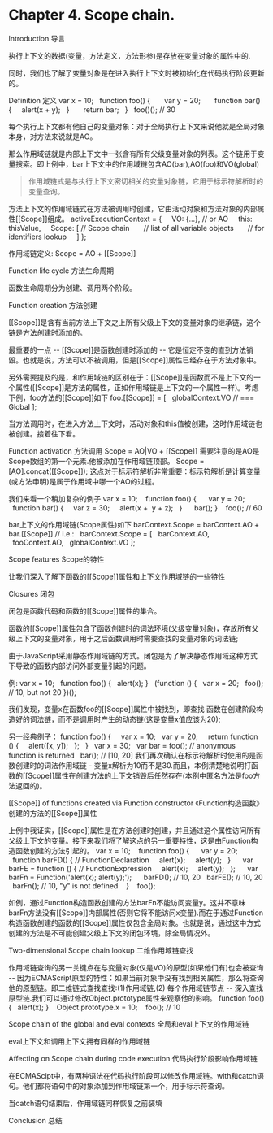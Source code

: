 # Chapter 4. Scope chain.

Introduction
导言

执行上下文的数据(变量，方法定义，方法形参)是存放在变量对象的属性中的.

同时，我们也了解了变量对象是在进入执行上下文时被初始化在代码执行阶段更新的。

Definition
定义
var x = 10;
 
function foo() {
   
  var y = 20;
   
  function bar() {
    alert(x + y);
  }
   
  return bar;
 
}
 
foo()(); // 30

每个执行上下文都有他自己的变量对象：对于全局执行上下文来说他就是全局对象本身，对方法来说就是AO。

那么作用域链就是内部上下文中一张含有所有父级变量对象的列表。这个链用于变量搜索。即上例中，bar上下文中的作用域链包含AO(bar),AO(foo)和VO(global)

> 作用域链式是与执行上下文密切相关的变量对象链，它用于标示符解析时的变量查询。

方法上下文的作用域链式在方法被调用时创建，它由活动对象和方法对象的内部属性[[Scope]]组成。
activeExecutionContext = {
    VO: {...}, // or AO
    this: thisValue,
    Scope: [ // Scope chain
      // list of all variable objects
      // for identifiers lookup
    ] 
};

作用域链定义:
Scope = AO + [[Scope]]

Function life cycle
方法生命周期

函数生命周期分为创建、调用两个阶段。

Function creation
方法创建

[[Scope]]是含有当前方法上下文之上所有父级上下文的变量对象的继承链，这个链是方法创建时添加的。

最重要的一点 -- [[Scope]]是函数创建时添加的 -- 它是恒定不变的直到方法销毁。也就是说，方法可以不被调用，但是[[Scope]]属性已经存在于方法对象中。

另外需要提及的是，和作用域链的区别在于：[[Scope]]是函数而不是上下文的一个属性([[Scope]]是方法的属性，正如作用域链是上下文的一个属性一样)。考虑下例，foo方法的[[Scope]]如下
foo.[[Scope]] = [
  globalContext.VO // === Global
];

当方法调用时，在进入方法上下文时，活动对象和this值被创建，这时作用域链也被创建。接着往下看。

Function activation
方法调用
Scope = AO|VO + [[Scope]]
需要注意的是AO是Scope数组的第一个元素.他被添加在作用域链顶部。
Scope = [AO].concat([[Scope]]);
这点对于标示符解析非常重要：标示符解析是计算变量(或方法申明)是属于作用域中哪一个AO的过程。

我们来看一个稍加复杂的例子
var x = 10;
  
function foo() {
  
  var y = 20;
  
  function bar() {
    var z = 30;
    alert(x +  y + z);
  }
  
  bar();
}
  
foo(); // 60

bar上下文的作用域链(Scope属性)如下
barContext.Scope = barContext.AO + bar.[[Scope]] // i.e.:
 
barContext.Scope = [
  barContext.AO,
  fooContext.AO,
  globalContext.VO
];

Scope features
Scope的特性

让我们深入了解下函数的[[Scope]]属性和上下文作用域链的一些特性

Closures
闭包

闭包是函数代码和函数的[[Scope]]属性的集合。

函数的[[Scope]]属性包含了函数创建时的词法环境(父级变量对象)，存放所有父级上下文的变量对象，用于之后函数调用时需要查找的变量对象的词法链;  

由于JavaScript采用静态作用域链的方式。闭包是为了解决静态作用域这种方式下导致的函数内部访问外部变量引起的问题。

例:
var x = 10;
 
function foo() {
  alert(x);
}
 
(function () {
  var x = 20;
  foo(); // 10, but not 20
})();

我们发现，变量x在函数foo的[[Scope]]属性中被找到，即查找 函数在创建阶段构造好的词法链，而不是调用时产生的动态链(这是变量x值应该为20);

另一经典例子：
function foo() {
 
  var x = 10;
  var y = 20;
 
  return function () {
    alert([x, y]);
  };
 
}
 
var x = 30;
 
var bar = foo(); // anonymous function is returned
 
bar(); // [10, 20]
我们再次确认在标示符解析时使用的是函数创建时的词法作用域链 - 变量x解析为10而不是30.而且，本例清楚地说明打函数的[[Scope]]属性在创建方法的上下文销毁后任然存在(本例中匿名方法是foo方法返回的)。


[[Scope]] of functions created via Function constructor
《Function构造函数》创建的方法的[[Scope]]属性

上例中我证实，[[Scope]]属性是在方法创建时创建，并且通过这个属性访问所有父级上下文的变量。接下来我们将了解这点的另一重要特性，这是由Function构造函数创建的方法引起的。
var x = 10;
  
function foo() {
  
  var y = 20;
  
  function barFD() { // FunctionDeclaration
    alert(x);
    alert(y);
  }
  
  var barFE = function () { // FunctionExpression
    alert(x);
    alert(y);
  };
  
  var barFn = Function('alert(x); alert(y);');
  
  barFD(); // 10, 20
  barFE(); // 10, 20
  barFn(); // 10, "y" is not defined
  
}
  
foo();

如例，通过Function构造函数创建的方法barFn不能访问变量y。这并不意味barFn方法没有[[Scope]]内部属性(否则它将不能访问x变量).而在于通过Function构造函数创建的函数的[[Scope]]属性仅包含全局对象。也就是说，通过这中方式创建的方法是不可能创建父级上下文的闭包环境，除全局情况外。


Two-dimensional Scope chain lookup
二维作用域链查找

作用域链查询的另一关键点在与变量对象(仅是VO)的原型(如果他们有)也会被查询 -- 因为ECMAScript原型的特性：如果当前对象中没有找到相关属性，那么将查询他的原型链。即二维链式查找查找:(1)作用域链,(2) 每个作用域链节点 -- 深入查找原型链.我们可以通过修改Object.prototype属性来观察他的影响。
function foo() {
  alert(x);
}
  
Object.prototype.x = 10;
  
foo(); // 10

Scope chain of the global and eval contexts
全局和eval上下文的作用域链

eval上下文和调用上下文拥有同样的作用域链

Affecting on Scope chain during code execution
代码执行阶段影响作用域链

在ECMAScipt中，有两种语法在代码执行阶段可以修改作用域链。with和catch语句。他们都将语句中的对象添加到作用域链第一个，用于标示符查询。

当catch语句结束后，作用域链同样恢复之前装填

Conclusion
总结